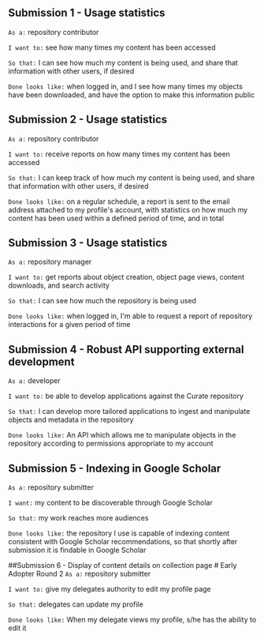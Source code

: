 ## Submission 1 - Usage statistics
`As a:` repository contributor

`I want to:` see how many times my content has been accessed

`So that:` I can see how much my content is being used, and share that information with other users, if desired

`Done looks like:` when logged in, and I see how many times my objects have been downloaded, and have the option to make this information public

 
## Submission 2 - Usage statistics
`As a:` repository contributor

`I want to:` receive reports on how many times my content has been accessed

`So that:` I can keep track of how much my content is being used, and share that information with other users, if desired

`Done looks like:` on a regular schedule, a report is sent to the email address attached to my profile's account, with statistics on how much my content has been used within a defined period of time, and in total

 
## Submission 3 - Usage statistics
`As a:` repository manager

`I want to:` get reports about object creation, object page views, content downloads, and search activity

`So that:` I can see how much the repository is being used

`Done looks like:` when logged in, I'm able to request a report of repository interactions for a given period of time

## Submission 4 - Robust API supporting external development
`As a:` developer

`I want to:` be able to develop applications against the Curate repository

`So that:` I can develop more tailored applications to ingest and manipulate objects and metadata in the repository

`Done looks like:` An API which allows me to manipulate objects in the repository according to permissions appropriate to my account

## Submission 5 - Indexing in Google Scholar
`As a:` repository submitter

`I want:` my content to be discoverable through Google Scholar

`So that:` my work reaches more audiences

`Done looks like:` the repository I use is capable of indexing content consistent with Google Scholar recommendations, so that shortly after submission it is findable in Google Scholar

##Submission 6 - Display of content details on collection page # Early Adopter Round 2
`As a:` repository submitter

`I want to:` give my delegates authority to edit my profile page 

`So that:` delegates can update my profile 

`Done looks like:` When my delegate views my profile, s/he has the ability to edit it